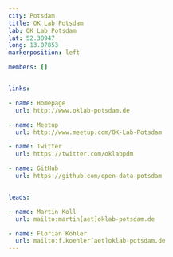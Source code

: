 ```yaml
---
city: Potsdam
title: OK Lab Potsdam
lab: OK Lab Potsdam
lat: 52.38947
long: 13.07853
markerposition: left

members: []


links:

- name: Homepage
  url: http://www.oklab-potsdam.de

- name: Meetup
  url: http://www.meetup.com/OK-Lab-Potsdam

- name: Twitter
  url: https://twitter.com/oklabpdm

- name: GitHub
  url: https://github.com/open-data-potsdam


leads:

- name: Martin Koll
  url: mailto:martin[aet]oklab-potsdam.de

- name: Florian Köhler
  url: mailto:f.koehler[aet]oklab-potsdam.de
---
```

